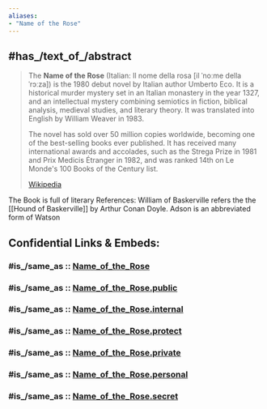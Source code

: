 ```yaml
---
aliases:
- "Name of the Rose"
---
```


## #has_/text_of_/abstract 

> The **Name of the Rose** (Italian: Il nome della rosa [il ˈnoːme della ˈrɔːza]) 
> is the 1980 debut novel by Italian author Umberto Eco. 
> It is a historical murder mystery set in an Italian monastery in the year 1327, 
> and an intellectual mystery combining semiotics in fiction, biblical analysis, 
> medieval studies, and literary theory. 
> It was translated into English by William Weaver in 1983.
>
> The novel has sold over 50 million copies worldwide, 
> becoming one of the best-selling books ever published. 
> It has received many international awards and accolades, 
> such as the Strega Prize in 1981 and Prix Medicis Étranger in 1982, 
> and was ranked 14th on Le Monde's 100 Books of the Century list.
>
> [Wikipedia](https://en.wikipedia.org/wiki/The%20Name%20of%20the%20Rose)

The Book is full of literary References: 
William of Baskerville refers the the [[Hound of Baskerville]] by Arthur Conan Doyle. 
Adson is an abbreviated form of Watson 


## Confidential Links & Embeds: 

### #is_/same_as :: [Name_of_the_Rose](/_Standards/Society/Communication/Media/Writing/Book/Author/Eco,Umberto/Name_of_the_Rose.md) 

### #is_/same_as :: [Name_of_the_Rose.public](/_public/Society/Communication/Media/Writing/Book/Author/Eco,Umberto/Name_of_the_Rose.public.md) 

### #is_/same_as :: [Name_of_the_Rose.internal](/_internal/Society/Communication/Media/Writing/Book/Author/Eco,Umberto/Name_of_the_Rose.internal.md) 

### #is_/same_as :: [Name_of_the_Rose.protect](/_protect/Society/Communication/Media/Writing/Book/Author/Eco,Umberto/Name_of_the_Rose.protect.md) 

### #is_/same_as :: [Name_of_the_Rose.private](/_private/Society/Communication/Media/Writing/Book/Author/Eco,Umberto/Name_of_the_Rose.private.md) 

### #is_/same_as :: [Name_of_the_Rose.personal](/_personal/Society/Communication/Media/Writing/Book/Author/Eco,Umberto/Name_of_the_Rose.personal.md) 

### #is_/same_as :: [Name_of_the_Rose.secret](/_secret/Society/Communication/Media/Writing/Book/Author/Eco,Umberto/Name_of_the_Rose.secret.md)

